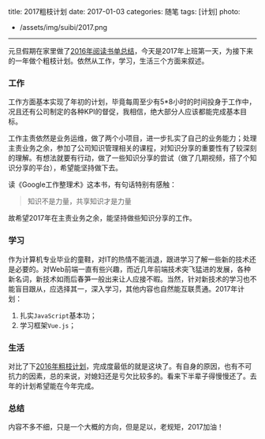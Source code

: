 title: 2017粗枝计划
date: 2017-01-03
categories: 随笔
tags: [计划]
photo:
- /assets/img/suibi/2017.png
---

元旦假期在家里做了[2016年阅读书单总结](http://lupeng.me/2017/01/01/My-2016-reading-summary.html)，今天是2017年上班第一天，为接下来的一年做个粗枝计划。依然从工作，学习，生活三个方面来叙述。
<!-- more -->
### 工作
工作方面基本实现了年初的计划，毕竟每周至少有5*8小时的时间投身于工作中，况且还有公司制定的各种KPI的督促，我相信，绝大部分人应该都能完成基本目标。

工作主责依然是业务运维，做了两个小项目，进一步扎实了自己的业务能力；处理主责业务之余，参加了公司知识管理相关的课程，对知识分享的重要性有了较深刻的理解。有想法就要有行动，做了一些知识分享的尝试（做了几期视频，搭了个知识分享的平台），希望能坚持做下去。

读《Google工作整理术》这本书，有句话特别有感触：

> 知识不是力量，共享知识才是力量

故希望2017年在主责业务之余，能坚持做些知识分享的工作。

### 学习
作为计算机专业毕业的童鞋，对IT的热情不能消退，跟进学习了解一些新的技术还是必要的。对Web前端一直有些兴趣，而近几年前端技术突飞猛进的发展，各种新名词，新技术如雨后春笋一般出来让人应接不暇。当然，针对新技术的学习也不能盲目跟从，应选择其一，深入学习，其他内容也自然能互联贯通。2017年计划：

1. 扎实`JavaScript`基本功；
2. 学习框架`Vue.js`；

### 生活
对比了下[2016年粗枝计划](http://lupeng.me/2016/01/04/2016%E7%B2%97%E6%9E%9D%E8%AE%A1%E5%88%92.html)，完成度最低的就是这块了。有自身的原因，也有不可抗力的因素，总的来说，对媳妇还是亏欠比较多的。看来下半辈子得慢慢还了。去年的计划希望能在今年完成。

### 总结
内容不多不细，只是一个大概的方向，但是足以，老规矩，2017加油！

